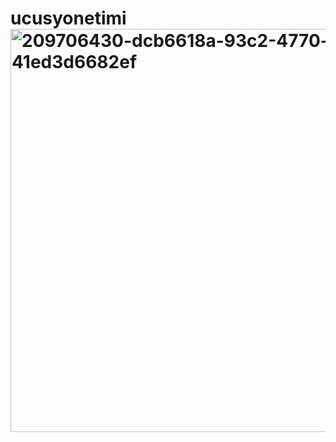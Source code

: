 # ucusyonetimi<img width="645" alt="209706430-dcb6618a-93c2-4770-a98c-41ed3d6682ef" src="https://user-images.githubusercontent.com/108187198/209759872-1808e756-304c-4725-99be-32c1a31c99fa.png">
